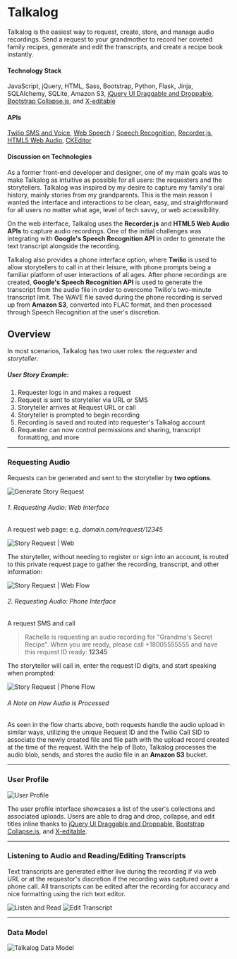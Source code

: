 # Talkalog

Talkalog is the easiest way to request, create, store, and manage audio recordings. Send a request to your grandmother to record her coveted family recipes, generate and edit the transcripts, and create a recipe book instantly.

#### Technology Stack

JavaScript, jQuery, HTML, Sass, Bootstrap, Python, Flask, Jinja, SQLAlchemy, SQLite, Amazon S3, <a href="https://jqueryui.com/draggable/" target="_blank">jQuery UI Draggable and Droppable</a>, <a href="http://getbootstrap.com/javascript/#collapse" target="_blank">Bootstrap Collapse.js</a>, and <a href="http://vitalets.github.io/x-editable/" target="_blank">X-editable</a>

#### APIs

<a href="http://twilio.com/" target="_blank">Twilio SMS and Voice</a>, <a href="https://developers.google.com/web/updates/2013/01/Voice-Driven-Web-Apps-Introduction-to-the-Web-Speech-API?hl=en" target="_blank">Web Speech</a> / <a href="https://pypi.python.org/pypi/SpeechRecognition/" target="_blank">Speech Recognition</a>, <a href="https://github.com/mattdiamond/Recorderjs" target="_blank">Recorder.js</a>, <a href="https://developer.mozilla.org/en-US/docs/Web/API/Web_Audio_API" target="_blank">HTML5 Web Audio</a>, <a href="http://ckeditor.com/" target="_blank">CKEditor</a>

#### Discussion on Technologies

As a former front-end developer and designer, one of my main goals was to make Talkalog as intuitive as possible for all users: the requesters and the storytellers. Talkalog was inspired by my desire to capture my family's oral history, mainly stories from my grandparents. This is the main reason I wanted the interface and interactions to be clean, easy, and straightforward for all users no matter what age, level of tech savvy, or web accessibility.

On the web interface, Talkalog uses the **Recorder.js** and **HTML5 Web Audio APIs** to capture audio recordings. One of the initial challenges was integrating with **Google's Speech Recognition API** in order to generate the text transcript alongside the recording.

Talkalog also provides a phone interface option, where **Twilio** is used to allow storytellers to call in at their leisure, with phone prompts being a familiar platform of user interactions of all ages. After phone recordings are created, **Google's Speech Recognition API** is used to generate the transcript from the audio file in order to overcome Twilio's two-minute transcript limit. The WAVE file saved during the phone recording is served up from **Amazon S3**, converted into FLAC format, and then processed through Speech Recognition at the user's discretion.

## Overview

In most scenarios, Talkalog has two user roles: the _requester_ and _storyteller_.

##### User Story Example:
1. Requester logs in and makes a request
2. Request is sent to storyteller via URL or SMS
3. Storyteller arrives at Request URL or call
4. Storyteller is prompted to begin recording 
5. Recording is saved and routed into requester's Talkalog account
6. Requester can now control permissions and sharing, transcript formatting, and more

___

### Requesting Audio

Requests can be generated and sent to the storyteller by **two options**. 

<img src="/static/img/readme/story_request.png" alt="Generate Story Request">

###### 1. Requesting Audio: Web Interface
A request web page: e.g. _domain.com/request/12345_ 

<img src="/static/img/readme/request_web.png" alt="Story Request | Web">

The storyteller, without needing to register or sign into an account, is routed to this private request page to gather the recording, transcript, and other information:

<img src="/static/img/readme/request_web_flow.png" alt="Story Request | Web Flow">

###### 2. Requesting Audio: Phone Interface
A request SMS and call

> Rachelle is requesting an audio recording for "Grandma's Secret Recipe". When you are ready, please call +18005555555 and have this request ID ready: **12345**

The storyteller will call in, enter the request ID digits, and start speaking when prompted:

<img src="/static/img/readme/request_phone_flow.png" alt="Story Request | Phone Flow">

###### A Note on How Audio is Processed

As seen in the flow charts above, both requests handle the audio upload in similar ways, utilizing the unique Request ID and the Twilio Call SID to associate the newly created file and file path with the upload record created at the time of the request. With the help of Boto, Talkalog processes the audio blob, sends, and stores the audio file in an **Amazon S3** bucket.

___

### User Profile

<img src="/static/img/readme/user_profile.png" alt="User Profile">

The user profile interface showcases a list of the user's collections and associated uploads. Users are able to drag and drop, collapse, and edit titles inline thanks to <a href="https://jqueryui.com/draggable/" target="_blank">jQuery UI Draggable and Droppable</a>, <a href="http://getbootstrap.com/javascript/#collapse" target="_blank">Bootstrap Collapse.js</a>, and <a href="http://vitalets.github.io/x-editable/" target="_blank">X-editable</a>.

___

### Listening to Audio and Reading/Editing Transcripts

Text transcripts are generated either live during the recording if via web URL or at the requestor's discretion if the recording was captured over a phone call. All transcripts can be edited after the recording for accuracy and nice formatting using the rich text editor.

<img src="/static/img/readme/listen.png" alt="Listen and Read">

<img src="/static/img/readme/edit_transcript.png" alt="Edit Transcript">

___

### Data Model

<img src="/static/img/readme/data_model.png" alt="Talkalog Data Model" style="max-width: 100%;">